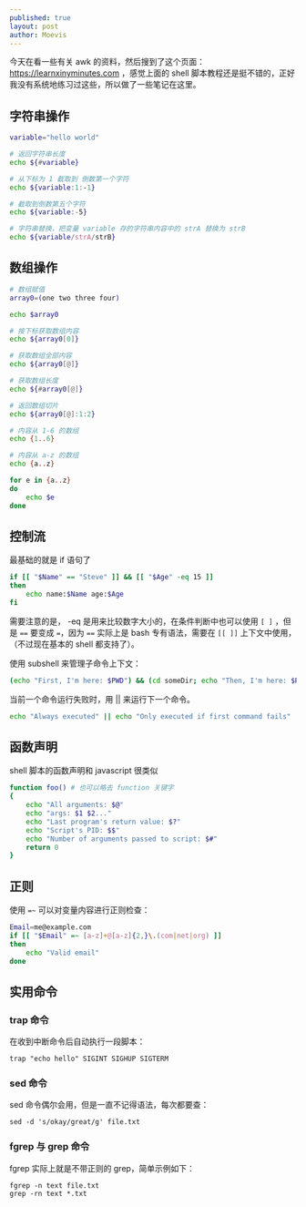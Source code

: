 ```yaml
---
published: true
layout: post
author: Moevis
---
```

今天在看一些有关 awk 的资料，然后搜到了这个页面： https://learnxinyminutes.com ，感觉上面的 shell 脚本教程还是挺不错的，正好我没有系统地练习过这些，所以做了一些笔记在这里。


## 字符串操作

```bash
variable="hello world"

# 返回字符串长度
echo ${#variable}

# 从下标为 1 截取到 倒数第一个字符
echo ${variable:1:-1}

# 截取到倒数第五个字符
echo ${variable:-5}

# 字符串替换，把变量 variable 存的字符串内容中的 strA 替换为 strB
echo ${variable/strA/strB}
```


## 数组操作

```bash
# 数组赋值
array0=(one two three four)

echo $array0

# 按下标获取数组内容
echo ${array0[0]}

# 获取数组全部内容
echo ${array0[@]}

# 获取数组长度
echo ${#array0[@]}

# 返回数组切片
echo ${array0[@]:1:2}

# 内容从 1-6 的数组
echo {1..6}

# 内容从 a-z 的数组
echo {a..z}

for e in {a..z}
do
    echo $e
done
```


## 控制流

最基础的就是 if 语句了

```bash
if [[ "$Name" == "Steve" ]] && [[ "$Age" -eq 15 ]]
then 
    echo name:$Name age:$Age
fi
```

需要注意的是， -eq 是用来比较数字大小的，在条件判断中也可以使用 `[ ]` ，但是 `==` 要变成 `=`，因为 `==` 实际上是 bash 专有语法，需要在 `[[ ]]` 上下文中使用，（不过现在基本的 shell 都支持了）。

使用 subshell 来管理子命令上下文：

```bash
(echo "First, I'm here: $PWD") && (cd someDir; echo "Then, I'm here: $PWD")
```

当前一个命令运行失败时，用 || 来运行下一个命令。

```bash
echo "Always executed" || echo "Only executed if first command fails"
```


## 函数声明

shell 脚本的函数声明和 javascript 很类似

```bash
function foo() # 也可以略去 function 关键字
{
    echo "All arguments: $@"
    echo "args: $1 $2..."
    echo "Last program's return value: $?"
    echo "Script's PID: $$"
    echo "Number of arguments passed to script: $#"
    return 0
}
```


## 正则

使用 `=~` 可以对变量内容进行正则检查：

```bash
Email=me@example.com
if [[ "$Email" =~ [a-z]+@[a-z]{2,}\.(com|net|org) ]]
then
    echo "Valid email"
done
```


## 实用命令

### trap 命令

在收到中断命令后自动执行一段脚本：
```
trap "echo hello" SIGINT SIGHUP SIGTERM
```


### sed 命令

sed 命令偶尔会用，但是一直不记得语法，每次都要查：
```
sed -d 's/okay/great/g' file.txt
```


### fgrep 与 grep 命令

fgrep 实际上就是不带正则的 grep，简单示例如下：
```
fgrep -n text file.txt
grep -rn text *.txt
```
